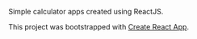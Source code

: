 Simple calculator apps created using ReactJS.

This project was bootstrapped with [Create React App](https://github.com/facebookincubator/create-react-app).